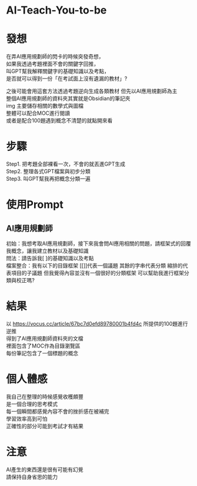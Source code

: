 # AI-Teach-You-to-be

# 發想
在弄AI應用規劃師的閃卡的時候突發奇想，  
如果我透過考題裡面不會的關鍵字回推，  
叫GPT幫我解釋關鍵字的基礎知識以及考點，   
是否就可以得到一份「在考試面上沒有遺漏的教材」?    

之後可能會用這套方法透過考題逆向生成各類教材
但先以AI應用規劃師為主  
整個AI應用規劃師的資料夾其實就是Obsidian的筆記夾   
img 主要儲存相關的數學式與圖檔  
整體可以配合MOC進行閱讀  
或者是配合100題遇到概念不清楚的就點開來看  

# 步驟
Step1. 把考題全部裸看一次，不會的就丟進GPT生成  
Step2. 整理各式GPT檔案與初步分類  
Step3. 叫GPT幫我再把概念分類一遍  

# 使用Prompt

## AI應用規劃師
初始：我想考取AI應用規劃師，接下來我會問AI應用相關的問題，請框架式的回覆我概念，讓我建立教材以及基礎知識  
問法：請告訴我[ ]的基礎知識以及考點  
檔案整合：我有以下的目錄框架 [[]]代表一個議題 其餘的字串代表分類 縮排的代表項目的子議題 但我覺得內容並沒有一個很好的分類框架 可以幫助我進行框架分類與校正嗎? 

# 結果
以 https://vocus.cc/article/67bc7d0efd89780001b4fd4c 所提供的100題進行逆推  
得到了AI應用規劃師資料夾的文檔  
裡面包含了MOC作為目錄瀏覽區  
每份筆記包含了一個標題的概念  

# 個人體感
我自己在整理的時候感覺收穫頗豐  
是一個合理的思考模式  
每一個瞬間都感覺內容不會的挫折感在被補完  
學習效率高到可怕   
正確性的部分可能到考試才有結果  

# 注意
AI產生的東西還是很有可能有幻覺  
請保持自身省思的能力  


